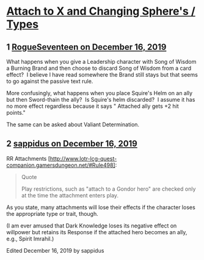 # [Attach to X and Changing Sphere&#039;s / Types](https://community.fantasyflightgames.com/topic/303431-attach-to-x-and-changing-spheres-types/)

## 1 [RogueSeventeen on December 16, 2019](https://community.fantasyflightgames.com/topic/303431-attach-to-x-and-changing-spheres-types/?do=findComment&comment=3850288)

What happens when you give a Leadership character with Song of Wisdom a Burning Brand and then choose to discard Song of Wisdom from a card effect?  I believe I have read somewhere the Brand still stays but that seems to go against the passive text rule.

More confusingly, what happens when you place Squire's Helm on an ally but then Sword-thain the ally?  Is Squire's helm discarded?  I assume it has no more effect regardless because it says " Attached ally gets +2 hit points."

The same can be asked about Valiant Determination.

## 2 [sappidus on December 16, 2019](https://community.fantasyflightgames.com/topic/303431-attach-to-x-and-changing-spheres-types/?do=findComment&comment=3850295)

RR Attachments [http://www.lotr-lcg-quest-companion.gamersdungeon.net/#Rule498]:

> Quote
> 
> Play restrictions, such as "attach to a Gondor hero" are checked only at the time the attachment enters play. 

As you state, many attachments will lose their effects if the character loses the appropriate type or trait, though.

(I am ever amused that Dark Knowledge loses its negative effect on willpower but retains its Response if the attached hero becomes an ally, e.g., Spirit Imrahil.)

Edited December 16, 2019 by sappidus

